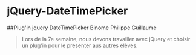 # jQuery-DateTimePicker
##Plug'in jquery DateTimePicker Binome Philippe Guillaume

>Lors de la 7e semaine, nous devons travailler avec jQuery et choisir un plug'in pour le presenter aus autres élèves.



